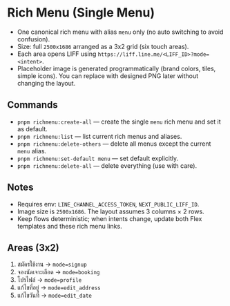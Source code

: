 # Rich Menu (Single Menu)

- One canonical rich menu with alias `menu` only (no auto switching to avoid confusion).
- Size: full `2500x1686` arranged as a 3x2 grid (six touch areas).
- Each area opens LIFF using `https://liff.line.me/<LIFF_ID>?mode=<intent>`.
- Placeholder image is generated programmatically (brand colors, tiles, simple icons). You can replace with designed PNG later without changing the layout.

## Commands

- `pnpm richmenu:create-all` — create the single `menu` rich menu and set it as default.
- `pnpm richmenu:list` — list current rich menus and aliases.
- `pnpm richmenu:delete-others` — delete all menus except the current `menu` alias.
- `pnpm richmenu:set-default menu` — set default explicitly.
- `pnpm richmenu:delete-all` — delete everything (use with care).

## Notes

- Requires env: `LINE_CHANNEL_ACCESS_TOKEN`, `NEXT_PUBLIC_LIFF_ID`.
- Image size is `2500x1686`. The layout assumes 3 columns × 2 rows.
- Keep flows deterministic; when intents change, update both Flex templates and these rich menu links.

## Areas (3x2)

1. สมัครใช้งาน → `mode=signup`
2. จองนัดเจาะเลือด → `mode=booking`
3. โปรไฟล์ → `mode=profile`
4. แก้ไขที่อยู่ → `mode=edit_address`
5. แก้ไขวันที่ → `mode=edit_date`
